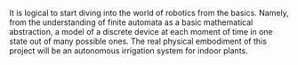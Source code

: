 It is logical to start diving into the world of robotics from the basics. Namely, from the understanding of finite automata as a basic mathematical abstraction, a model of a discrete device at each moment of time in one state out of many possible ones. The real physical embodiment of this project will be an autonomous irrigation system for indoor plants.
